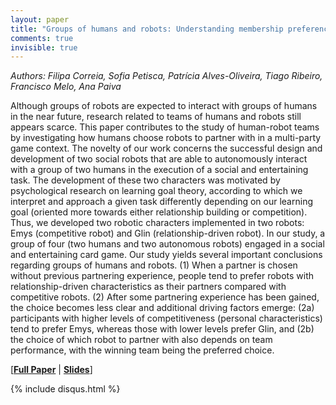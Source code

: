 ```yaml
---
layout: paper
title: "Groups of humans and robots: Understanding membership preferences and team formation"
comments: true
invisible: true
---
```


<p class="text-left"><i>Authors: Filipa Correia, Sofia Petisca, Patr&#237;cia Alves-Oliveira, Tiago Ribeiro, Francisco Melo, Ana Paiva</i></p>

Although groups of robots are expected to interact with groups of humans in the near future, research related to teams of humans and robots still appears scarce. This paper contributes to the study of human-robot teams by investigating how humans choose robots to partner with in a multi-party game context. The novelty of our work concerns the successful design and development of two social robots that are able to autonomously interact with a group of two humans in the execution of a social and entertaining task. The development of these two characters was motivated by psychological research on learning goal theory, according to which we interpret and approach a given task differently depending on our learning goal (oriented more towards either relationship building or competition). Thus, we developed two robotic characters implemented in two robots: Emys (competitive robot) and Glin (relationship-driven robot). In our study, a group of four (two humans and two autonomous robots) engaged in a social and entertaining card game. Our study yields several important conclusions regarding groups of humans and robots. (1) When a partner is chosen without previous partnering experience, people tend to prefer robots with relationship-driven characteristics as their partners compared with competitive robots. (2) After some partnering experience has been gained, the choice becomes less clear and additional driving factors emerge: (2a) participants with higher levels of competitiveness (personal characteristics) tend to prefer Emys, whereas those with lower levels prefer Glin, and (2b) the choice of which robot to partner with also depends on team performance, with the winning team being the preferred choice.

[<b><a href="/static/papers/37.pdf">Full Paper</a></b> \| <b><a href="/static/slides/37.mp4">Slides</a></b>]

{% include disqus.html %}